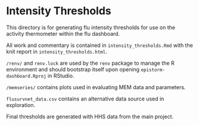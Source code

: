 # Intensity Thresholds

This directory is for generating flu intensity thresholds for use on the activity thermometer within the flu dashboard.

All work and commentary is contained in `intensity_thresholds.Rmd` with the knit report in `intensity_thresholds.html`.

`/renv/` and `renv.lock` are used by the `renv` package to manage the R environment and should bootstrap itself upon opening `epistorm-dashboard.Rproj` in RStudio.

`/memseries/` contains plots used in evaluating MEM data and parameters.

`flusurvnet_data.csv` contains an alternative data source used in exploration.

Final thresholds are generated with HHS data from the main project.